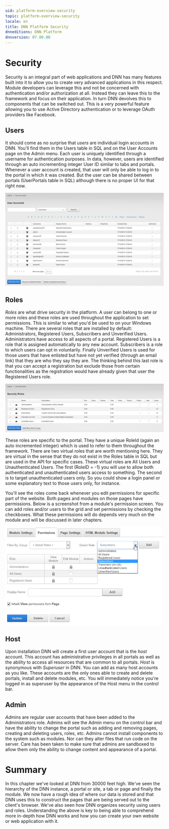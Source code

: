```yaml
---
uid: platform-overview-security
topic: platform-overview-security
locale: en
title: DNN Platform Security
dnneditions: DNN Platform
dnnversion: 07.00.00
---
```


# Security

Security is an integral part of web applications and DNN has many features built into it to allow you to create very advanced applications in this respect. Module developers can leverage this and not be concerned with authentication and/or authorization at all. Instead they can leave this to the framework and focus on their application. In turn DNN devolves this to components that can be switched out. This is a very powerful feature allowing you to use Active Directory authentication or to leverage OAuth providers like Facebook.

## Users

It should come as no surprise that _users_ are individual login accounts in DNN. You&#39;ll find them in the Users table in SQL and on the User Accounts page on the Admin menu. Each user is uniquely identified through a username for authentication purposes. In data, however, users are identified through an auto incrementing integer User ID similar to tabs and portals. Whenever a user account is created, that user will only be able to log in to the portal in which it was created. But the user can be shared between portals (UserPortals table in SQL) although there is no proper UI for that right now.

![User management page](/images/ch03f009.png)

## Roles

_Roles_ are what drive security in the platform. A user can belong to one or more roles and these roles are used throughout the application to set permissions. This is similar to what you&#39;d be used to on your Windows machine. There are several roles that are installed by default: Administrators, Registered Users, Subscribers and Unverified Users. Administrators have access to all aspects of a portal. Registered Users is a role that is assigned automatically to any new account. Subscribers is a role to which users can opt in voluntarily. Finally Unverified Users is used for those users that have enlisted but have not yet verified (through an email link) that they are who they say they are. The thinking behind this last role is that you can accept a registration but exclude those from certain functionalities as the registration would have already given that user the Registered Users role.

![Role management page](/images/ch03f010.png)

These roles are specific to the portal. They have a unique RoleId (again an auto incremented integer) which is used to refer to them throughout the framework. There are two virtual roles that are worth mentioning here. They are virtual in the sense that they do not exist in the Roles table in SQL but are used in the API for specific cases. These virtual roles are All Users and Unauthenticated Users. The first (RoleID = -1) you will use to allow both authenticated and unauthenticated users access to something. The second is to target unauthenticated users only. So you could show a login panel or some explanatory text to those users only, for instance.

You&#39;ll see the roles come back whenever you edit permissions for specific part of the website. Both pages and modules on those pages have permissions. Below is a screenshot from a module&#39;s permission screen. You can add roles and/or users to the grid and set permissions by checking the checkboxes. What these permissions will do depends very much on the module and will be discussed in later chapters.

![A module&#39;s permissions screen](/images/ch03f011.png)

## Host

Upon installation DNN will create a first user account that is the _host_ account. This account has administrative privileges in all portals as well as the ability to access all resources that are common to all portals. _Host_ is synonymous with _Superuser_ in DNN. You can add as many host accounts as you like. These accounts are the only ones able to create and delete portals, install and delete modules, etc. You will immediately notice you&#39;re logged in as superuser by the appearance of the Host menu in the control bar.

## Admin

_Admins_ are regular user accounts that have been added to the Administrators role. Admins will see the Admin menu on the control bar and have the ability to change the portal such as adding and removing pages, creating and deleting users, roles, etc. Admins cannot install components to the system such as modules. Nor can they alter files that run code on the server. Care has been taken to make sure that admins are sandboxed to allow them only the ability to change content and appearance of a portal.

# Summary

In this chapter we&#39;ve looked at DNN from 30000 feet high. We&#39;ve seen the hierarchy of the DNN instance, a portal or site, a tab or page and finally the module. We now have a rough idea of where our data is stored and that DNN uses this to construct the pages that are being served out to the client&#39;s browser. We&#39;ve also seen how DNN organizes security using users and roles. Understanding the above is key to being able to comprehend more in-depth how DNN works and how you can create your own website or web application with it.

